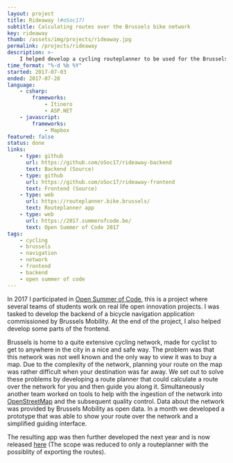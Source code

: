 ```yaml
---
layout: project
title: Rideaway (#oSoc17)
subtitle: Calculating routes over the Brussels bike network
key: rideaway
thumb: /assets/img/projects/rideaway.jpg
permalink: /projects/rideaway
description: >-
    I helped develop a cycling routeplanner to be used for the Brussels bike network.
time_format: "%-d %b %Y"
started: 2017-07-03
ended: 2017-07-28
language: 
    - csharp:
        frameworks:
            - Itinero
            - ASP.NET
    - javascript:  
        frameworks: 
            - Mapbox
featured: false
status: done
links: 
    - type: github
      url: https://github.com/oSoc17/rideaway-backend
      text: Backend (Source)
    - type: github
      url: https://github.com/oSoc17/rideaway-frontend
      text: Frontend (Source)
    - type: web
      url: https://routeplanner.bike.brussels/
      text: Routeplanner app 
    - type: web
      url: https://2017.summerofcode.be/
      text: Open Summer of Code 2017
tags: 
    - cycling
    - brussels
    - navigation
    - network
    - frontend
    - backend
    - open summer of code
---
```


In 2017 I participated in [Open Summer of Code](https://2017.summerofcode.be/), this is a project where several teams of students work on real life open innovation projects. 
I was tasked to develop the backend of a bicycle navigation application commissioned by Brussels Mobility. 
At the end of the project, I also helped develop some parts of the frontend.

Brussels is home to a quite extensive cycling network, made for cyclist to get to anywhere in the city in a nice and safe way.
The problem was that this network was not well known and the only way to view it was to buy a map.
Due to the complexity of the network, planning your route on the map was rather difficult when your destination was far away.
We set out to solve these problems by developing a route planner that could calculate a route over the network for you and then guide you along it.
Simultaneously another team worked on tools to help with the ingestion of the network into [OpenStreetMap](https://www.openstreetmap.org/) and the subsequent quality control.
Data about the network was provided by Brussels Mobility as open data.
In a month we developed a prototype that was able to show your route over the network and a simplified guiding interface.

The resulting app was then further developed the next year and is now released [here](https://routeplanner.bike.brussels/) (The scope was reduced to only a routeplanner with the possiblity of exporting the routes).